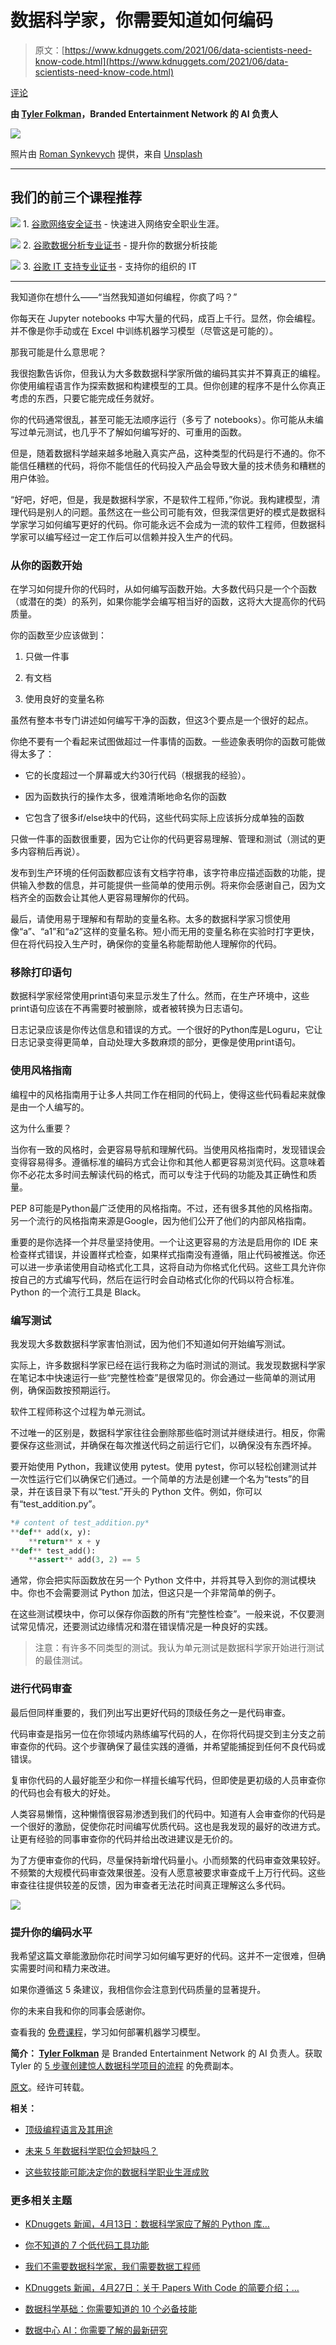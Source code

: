 # 数据科学家，你需要知道如何编码

> 原文：[https://www.kdnuggets.com/2021/06/data-scientists-need-know-code.html](https://www.kdnuggets.com/2021/06/data-scientists-need-know-code.html)

[评论](#comments)

**由 [Tyler Folkman](https://learn.learningwithdata.com/)，Branded Entertainment Network 的 AI 负责人**

![](../Images/9e7a84b00952ec77bf2d2445db9c77d7.png)

照片由 [Roman Synkevych](https://unsplash.com/@synkevych?utm_source=medium&utm_medium=referral) 提供，来自 [Unsplash](https://unsplash.com/?utm_source=medium&utm_medium=referral)

* * *

## 我们的前三个课程推荐

![](../Images/0244c01ba9267c002ef39d4907e0b8fb.png) 1\. [谷歌网络安全证书](https://www.kdnuggets.com/google-cybersecurity) - 快速进入网络安全职业生涯。

![](../Images/e225c49c3c91745821c8c0368bf04711.png) 2\. [谷歌数据分析专业证书](https://www.kdnuggets.com/google-data-analytics) - 提升你的数据分析技能

![](../Images/0244c01ba9267c002ef39d4907e0b8fb.png) 3\. [谷歌 IT 支持专业证书](https://www.kdnuggets.com/google-itsupport) - 支持你的组织的 IT

* * *

我知道你在想什么——“当然我知道如何编程，你疯了吗？”

你每天在 Jupyter notebooks 中写大量的代码，成百上千行。显然，你会编程。并不像是你手动或在 Excel 中训练机器学习模型（尽管这是可能的）。

那我可能是什么意思呢？

我很抱歉告诉你，但我认为大多数数据科学家所做的编码其实并不算真正的编程。你使用编程语言作为探索数据和构建模型的工具。但你创建的程序不是什么你真正考虑的东西，只要它能完成任务就好。

你的代码通常很乱，甚至可能无法顺序运行（多亏了 notebooks）。你可能从未编写过单元测试，也几乎不了解如何编写好的、可重用的函数。

但是，随着数据科学越来越多地融入真实产品，这种类型的代码是行不通的。你不能信任糟糕的代码，将你不能信任的代码投入产品会导致大量的技术债务和糟糕的用户体验。

“好吧，好吧，但是，我是数据科学家，不是软件工程师，”你说。我构建模型，清理代码是别人的问题。虽然这在一些公司可能有效，但我深信更好的模式是数据科学家学习如何编写更好的代码。你可能永远不会成为一流的软件工程师，但数据科学家可以编写经过一定工作后可以信赖并投入生产的代码。

### 从你的函数开始

在学习如何提升你的代码时，从如何编写函数开始。大多数代码只是一个个函数（或潜在的类）的系列，如果你能学会编写相当好的函数，这将大大提高你的代码质量。

你的函数至少应该做到：

1.  只做一件事

1.  有文档

1.  使用良好的变量名称

虽然有整本书专门讲述如何编写干净的函数，但这3个要点是一个很好的起点。

你绝不要有一个看起来试图做超过一件事情的函数。一些迹象表明你的函数可能做得太多了：

+   它的长度超过一个屏幕或大约30行代码（根据我的经验）。

+   因为函数执行的操作太多，很难清晰地命名你的函数

+   它包含了很多if/else块中的代码，这些代码实际上应该拆分成单独的函数

只做一件事的函数很重要，因为它让你的代码更容易理解、管理和测试（测试的更多内容稍后再说）。

发布到生产环境的任何函数都应该有文档字符串，该字符串应描述函数的功能，提供输入参数的信息，并可能提供一些简单的使用示例。将来你会感谢自己，因为文档齐全的函数会让其他人更容易理解你的代码。

最后，请使用易于理解和有帮助的变量名称。太多的数据科学家习惯使用像“a”、“a1”和“a2”这样的变量名称。短小而无用的变量名称在实验时打字更快，但在将代码投入生产时，确保你的变量名称能帮助他人理解你的代码。

### 移除打印语句

数据科学家经常使用print语句来显示发生了什么。然而，在生产环境中，这些print语句应该在不再需要时被删除，或者被转换为日志语句。

日志记录应该是你传达信息和错误的方式。一个很好的Python库是Loguru，它让日志记录变得更简单，自动处理大多数麻烦的部分，更像是使用print语句。

### 使用风格指南

编程中的风格指南用于让多人共同工作在相同的代码上，使得这些代码看起来就像是由一个人编写的。

这为什么重要？

当你有一致的风格时，会更容易导航和理解代码。当使用风格指南时，发现错误会变得容易得多。遵循标准的编码方式会让你和其他人都更容易浏览代码。这意味着你不必花太多时间去解读代码的格式，而可以专注于代码的功能及其正确性和质量。

PEP 8可能是Python最广泛使用的风格指南。不过，还有很多其他的风格指南。另一个流行的风格指南来源是Google，因为他们公开了他们的内部风格指南。

重要的是你选择一个并尽量坚持使用。一个让这更容易的方法是启用你的 IDE 来检查样式错误，并设置样式检查，如果样式指南没有遵循，阻止代码被推送。你还可以进一步承诺使用自动格式化工具，这将自动为你格式化代码。这些工具允许你按自己的方式编写代码，然后在运行时会自动格式化你的代码以符合标准。Python 的一个流行工具是 Black。

### 编写测试

我发现大多数数据科学家害怕测试，因为他们不知道如何开始编写测试。

实际上，许多数据科学家已经在运行我称之为临时测试的测试。我发现数据科学家在笔记本中快速运行一些“完整性检查”是很常见的。你会通过一些简单的测试用例，确保函数按预期运行。

软件工程师称这个过程为单元测试。

不过唯一的区别是，数据科学家往往会删除那些临时测试并继续进行。相反，你需要保存这些测试，并确保在每次推送代码之前运行它们，以确保没有东西坏掉。

要开始使用 Python，我建议使用 pytest。使用 pytest，你可以轻松创建测试并一次性运行它们以确保它们通过。一个简单的方法是创建一个名为“tests”的目录，并在该目录下有以“test.”开头的 Python 文件。例如，你可以有“test_addition.py”。

```py
*# content of test_addition.py*
**def** add(x, y):
    **return** x + y
**def** test_add():
    **assert** add(3, 2) == 5
```

通常，你会把实际函数放在另一个 Python 文件中，并将其导入到你的测试模块中。你也不会需要测试 Python 加法，但这只是一个非常简单的例子。

在这些测试模块中，你可以保存你函数的所有“完整性检查”。一般来说，不仅要测试常见情况，还要测试边缘情况和潜在错误情况是一种良好的实践。

> 注意：有许多不同类型的测试。我认为单元测试是数据科学家开始进行测试的最佳测试。

### 进行代码审查

最后但同样重要的，我们列出写出更好代码的顶级任务之一是代码审查。

代码审查是指另一位在你领域内熟练编写代码的人，在你将代码提交到主分支之前审查你的代码。这个步骤确保了最佳实践的遵循，并希望能捕捉到任何不良代码或错误。

复审你代码的人最好能至少和你一样擅长编写代码，但即使是更初级的人员审查你的代码也会有极大的好处。

人类容易懒惰，这种懒惰很容易渗透到我们的代码中。知道有人会审查你的代码是一个很好的激励，促使你花时间编写优质代码。这也是我发现的最好的改进方式。让更有经验的同事审查你的代码并给出改进建议是无价的。

为了方便审查你的代码，尽量保持新增代码量小。小而频繁的代码审查效果较好。不频繁的大规模代码审查效果很差。没有人愿意被要求审查成千上万行代码。这些审查往往提供较差的反馈，因为审查者无法花时间真正理解这么多代码。

![](../Images/85c2e1cdfc60f4ed301d0b08cc628138.png)

### 提升你的编码水平

我希望这篇文章能激励你花时间学习如何编写更好的代码。这并不一定很难，但确实需要时间和精力来改进。

如果你遵循这 5 条建议，我相信你会注意到代码质量的显著提升。

你的未来自我和你的同事会感谢你。

查看我的 [免费课程](https://bit.ly/3ltZA4s)，学习如何部署机器学习模型。

**简介： [Tyler Folkman](https://learn.learningwithdata.com/)** 是 Branded Entertainment Network 的 AI 负责人。获取 Tyler 的 [5 步骤创建惊人数据科学项目的流程](http://bit.ly/39FyHGl) 的免费副本。

[原文](https://towardsdatascience.com/data-scientists-you-need-to-know-how-to-code-9142b2dc74e8)。经许可转载。

**相关：**

+   [顶级编程语言及其用途](/2021/05/top-programming-languages.html)

+   [未来 5 年数据科学职位会短缺吗？](/2021/06/shortage-data-science-jobs-5-years.html)

+   [这些软技能可能决定你的数据科学职业生涯成败](/2021/05/soft-skills-data-science-career.html)

### 更多相关主题

+   [KDnuggets 新闻，4月13日：数据科学家应了解的 Python 库…](https://www.kdnuggets.com/2022/n15.html)

+   [你不知道的 7 个低代码工具功能](https://www.kdnuggets.com/2022/09/7-things-didnt-know-could-low-code-tool.html)

+   [我们不需要数据科学家，我们需要数据工程师](https://www.kdnuggets.com/2021/02/dont-need-data-scientists-need-data-engineers.html)

+   [KDnuggets 新闻，4月27日：关于 Papers With Code 的简要介绍；…](https://www.kdnuggets.com/2022/n17.html)

+   [数据科学基础：你需要知道的 10 个必备技能](https://www.kdnuggets.com/2020/10/data-science-minimum-10-essential-skills.html)

+   [数据中心 AI：你需要了解的最新研究](https://www.kdnuggets.com/2022/02/datacentric-ai-latest-research-need-know.html)

